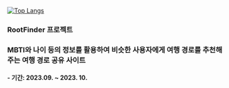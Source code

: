 [![Top Langs](https://github-readme-stats.vercel.app/api/top-langs/?username=quequuen&layout=compact)](https://github.com/quequuen/github-readme-stats)



<h3>RootFinder 프로젝트</h3>
<h3>MBTI와 나이 등의 정보를 활용하여 비슷한 사용자에게 여행 경로를 추천해주는 여행 경로 공유 사이트</h3>
<h4>- 기간: 2023.09. ~ 2023. 10.</h4>

